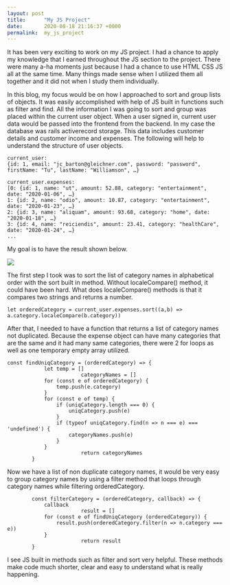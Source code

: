 ```yaml
---
layout: post
title:      "My JS Project"
date:       2020-08-18 21:16:37 +0000
permalink:  my_js_project
---
```



It has been very exciting to work on my JS project. I had a chance to apply my knowledge that I earned throughout the JS section to the project. There were many a-ha moments just because I had a chance to use HTML CSS JS all at the same time. Many things made sense when I utilized them all together and it did not when I study them individually. 

In this blog, my focus would be on how I approached to sort and group lists of objects. It was easily accomplished with help of JS built in functions such as filter and find. All the information I was going to sort and group was placed within the current user object. When a user signed in, current user data would be passed into the frontend from the backend. In my case the database was rails activerecord storage. This data includes customer details and customer income and expenses. The following will help to understand the structure of user objects.

```
current_user:
{id: 1, email: "jc_barton@gleichner.com", password: "password", firstName: "Tu", lastName: "Williamson", …}

current_user.expenses:
[0: {id: 1, name: "ut", amount: 52.88, category: "entertainment", date: "2020-01-06", …}
1: {id: 2, name: "odio", amount: 10.87, category: "entertainment", date: "2020-01-23", …}
2: {id: 3, name: "aliquam", amount: 93.68, category: "home", date: "2020-01-18", …}
3: {id: 4, name: "reiciendis", amount: 23.41, category: "healthCare", date: "2020-01-24", …}
...

```

My goal is to have the result shown below.

![](https://drive.google.com/uc?id=1ymUE1oQR3oAwue3zopaqutZyNtasyXqg)

The first step I took was to sort the list of category names in alphabetical order with the sort built in method. Without localeCompare() method, it could have been hard. What does localeCompare() methods is that it compares two strings and returns a number.

```
let orderedCategory = current_user.expenses.sort((a,b) => a.category.localeCompare(b.category))
```

After that, I needed to have a function that returns a list of category names not duplicated. 
Because the expense object can have many categories that are the same and it had many same categories, there were 2 for loops as well as one temporary empty array utilized. 

```
const findUniqCategory = (orderedCategory) => {
            let temp = []
						categoryNames = []
            for (const e of orderedCategory) {
                temp.push(e.category)
            }
            for (const e of temp) {
                if (uniqCategory.length === 0) {
                    uniqCategory.push(e)
                }
                if (typeof uniqCategory.find(n => n === e) === 'undefined') {
                    categoryNames.push(e)
                }
            }
						return categoryNames
        }
```

Now we have a list of non duplicate category names, it would be very easy to group category names by using a filter method that loops through category names while filtering orderedCategory.

```
        const filterCategory = (orderedCategory, callback) => {
            callback
						result = []
            for (const e of findUniqCategory (orderedCategory)) {
                result.push(orderedCategory.filter(n => n.category === e))
            }
						return result
        }
```
I see JS built in methods such as filter and sort very helpful. These methods make code much shorter, clear and easy to understand what is really happening.  

